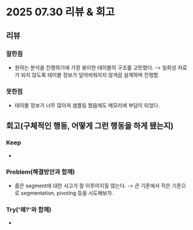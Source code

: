 # 2025 07.30 리뷰 & 회고

## 리뷰

### 잘한점

- 원하는 분석을 진행하기에 가장 용이한 테이블의 구조를 고민했다.
-> 일회성 자료가 되지 않도록 테이블 정보가 덮어씌워지지 않게끔 설계하며 진행함.

### 못한점

- 테이블 정보가 너무 많아져 샘플링 했음에도 메모리에 부담이 되었다.

## 회고(구체적인 행동, 어떻게 그런 행동을 하게 됐는지)

### Keep

- 

### Problem(해결방안과 함께)

- 좁은 segment에 대한 사고가 잘 이루어지질 않는다.
-> 큰 기준에서 작은 기준으로 segmentation, pivoting 등을 시도해보자.

### Try('왜?'와 함께)

- 